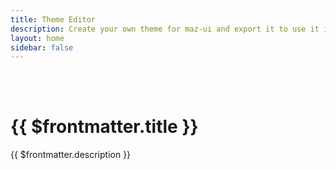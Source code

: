 ```yaml
---
title: Theme Editor
description: Create your own theme for maz-ui and export it to use it in your project
layout: home
sidebar: false
---
```


<br />
<br />

# {{ $frontmatter.title }}

{{ $frontmatter.description }}

<br />

<ThemeEditorPage />

<script setup lang="ts">
  import ThemeEditorPage from './demo/ThemeEditorPage.vue'
</script>
